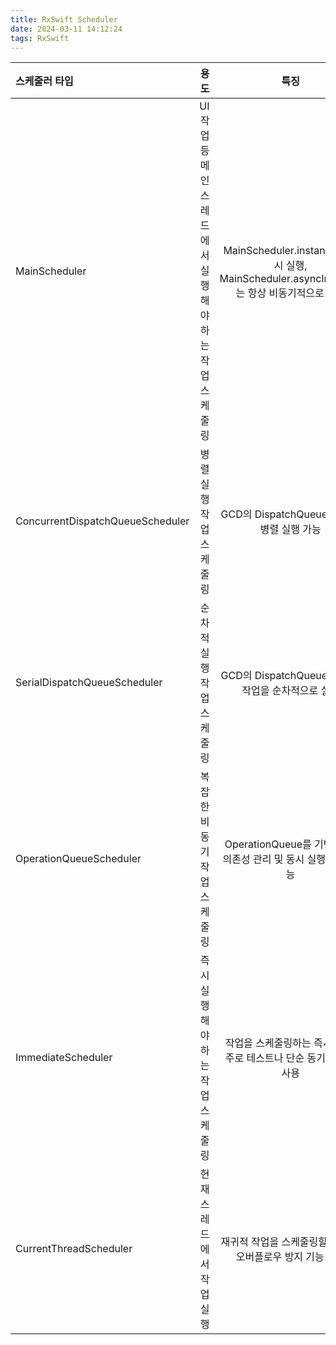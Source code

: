 ```yaml
---
title: RxSwift Scheduler
date: 2024-03-11 14:12:24
tags: RxSwift
---
```


| 스케줄러 타입      | 용도 | 특징          |
|:---------|-----:|:-------------:|
| MainScheduler   |   UI 작업 등 메인 스레드에서 실행해야 하는 작업 스케줄링 | MainScheduler.instance는 즉시 실행, MainScheduler.asyncInstance는 항상 비동기적으로 실행         |
| ConcurrentDispatchQueueScheduler   |   병렬 실행 작업 스케줄링 | GCD의 DispatchQueue를 사용, 병렬 실행 가능       |
| SerialDispatchQueueScheduler   |   순차적 실행 작업 스케줄링 |  GCD의 DispatchQueue를 사용, 작업을 순차적으로 실행  |
| OperationQueueScheduler   |   복잡한 비동기 작업 스케줄링 |  OperationQueue를 기반, 작업 의존성 관리 및 동시 실행 제한 가능  |
| ImmediateScheduler   |   즉시 실행해야 하는 작업 스케줄링 |  작업을 스케줄링하는 즉시 실행, 주로 테스트나 단순 동기 작업에 사용  |
| CurrentThreadScheduler   |   현재 스레드에서 작업 실행 |  재귀적 작업을 스케줄링할 때 스택 오버플로우 방지 기능 제공  |